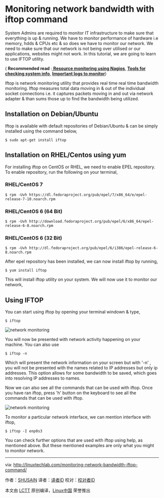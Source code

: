 Monitoring network bandwidth with iftop command
======
System Admins are required to monitor IT infrastructure to make sure that everything is up & running. We have to monitor performance of hardware i.e memory, hdds & CPUs etc & so does we have to monitor our network. We need to make sure that our network is not being over utilised or our applications, websites might not work. In this tutorial, we are going to learn to use IFTOP utility.

( **Recommended read** :[ **Resource monitoring using Nagios**][1], [**Tools for checking system info**,][2] [**Important logs to monitor**][3])

Iftop is network monitoring utility that provides real time real time bandwidth monitoring. Iftop measures total data moving in & out of the individual socket connections i.e. it captures packets moving in and out via network adapter & than sums those up to find the bandwidth being utilized.

## Installation on Debian/Ubuntu

Iftop is available with default repositories of Debian/Ubuntu & can be simply installed using the command below,

```
$ sudo apt-get install iftop
```

## Installation on RHEL/Centos using yum

For installing iftop on CentOS or RHEL, we need to enable EPEL repository. To enable repository, run the following on your terminal,

### RHEL/CentOS 7

```
$ rpm -Uvh https://dl.fedoraproject.org/pub/epel/7/x86_64/e/epel-release-7-10.noarch.rpm
```

### RHEL/CentOS 6 (64 Bit)

```
$ rpm -Uvh http://download.fedoraproject.org/pub/epel/6/x86_64/epel-release-6-8.noarch.rpm
```

### RHEL/CentOS 6 (32 Bit)

```
$ rpm -Uvh http://dl.fedoraproject.org/pub/epel/6/i386/epel-release-6-8.noarch.rpm
```

After epel repository has been installed, we can now install iftop by running,

```
$ yum install iftop
```

This will install iftop utility on your system. We will now use it to monitor our network,

## Using IFTOP

You can start using iftop by opening your terminal windown & type,

```
$ iftop
```

![network monitoring][5]

You will now be presented with network activity happening on your machine. You can also use

```
$ iftop -n
```

Which will present the network information on your screen but with '-n' , you will not be presented with the names related to IP addresses but only ip addresses. This option allows for some bandwidth to be saved, which goes into resolving IP addresses to names.

Now we can also see all the commands that can be used with iftop. Once you have ran iftop, press 'h' button on the keyboard to see all the commands that can be used with iftop.

![network monitoring][7]

To monitor a particular network interface, we can mention interface with iftop,

```
$ iftop -I enp0s3
```

You can check further options that are used with iftop using help, as mentioned above. But these mentioned examples are only what you might to monitor network.


--------------------------------------------------------------------------------

via: http://linuxtechlab.com/monitoring-network-bandwidth-iftop-command/

作者：[SHUSAIN][a]
译者：[译者ID](https://github.com/译者ID)
校对：[校对者ID](https://github.com/校对者ID)

本文由 [LCTT](https://github.com/LCTT/TranslateProject) 原创编译，[Linux中国](https://linux.cn/) 荣誉推出

[a]:http://linuxtechlab.com/author/shsuain/
[1]:http://linuxtechlab.com/installing-configuring-nagios-server/
[2]:http://linuxtechlab.com/commands-system-hardware-info/
[3]:http://linuxtechlab.com/important-logs-monitor-identify-issues/
[4]:https://i1.wp.com/linuxtechlab.com/wp-content/plugins/a3-lazy-load/assets/images/lazy_placeholder.gif?resize=661%2C424
[5]:https://i0.wp.com/linuxtechlab.com/wp-content/uploads/2017/04/iftop-1.jpg?resize=661%2C424
[6]:https://i1.wp.com/linuxtechlab.com/wp-content/plugins/a3-lazy-load/assets/images/lazy_placeholder.gif?resize=663%2C416
[7]:https://i0.wp.com/linuxtechlab.com/wp-content/uploads/2017/04/iftop-help.jpg?resize=663%2C416
